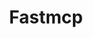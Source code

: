---
created: '2025-09-16T15:05:15.653572'
modified: '2025-09-19T21:15:49.105092'
ship_factor: 5
subtype: mcp-servers
tags: []
title: Fastmcp
type: tool
version: 1
---